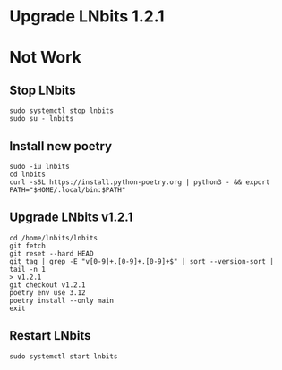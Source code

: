 # Upgrade LNbits 1.2.1
# Not Work
## Stop LNbits
~~~
sudo systemctl stop lnbits
sudo su - lnbits
~~~
## Install new poetry
~~~
sudo -iu lnbits
cd lnbits
curl -sSL https://install.python-poetry.org | python3 - && export PATH="$HOME/.local/bin:$PATH"
~~~

## Upgrade LNbits v1.2.1
~~~
cd /home/lnbits/lnbits
git fetch
git reset --hard HEAD
git tag | grep -E "v[0-9]+.[0-9]+.[0-9]+$" | sort --version-sort | tail -n 1
> v1.2.1
git checkout v1.2.1
poetry env use 3.12
poetry install --only main
exit
~~~
## Restart LNbits
~~~
sudo systemctl start lnbits
~~~
